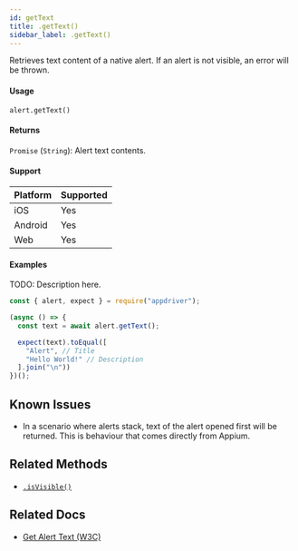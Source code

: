 ```yaml
---
id: getText
title: .getText()
sidebar_label: .getText()
---
```


Retrieves text content of a native alert. If an alert is not visible, an error will be thrown.

#### Usage

```text
alert.getText()
```

#### Returns

`Promise` (`String`): Alert text contents.

#### Support

| Platform | Supported |
| -------- | --------- |
| iOS      | Yes       |
| Android  | Yes       |
| Web      | Yes       |

#### Examples

TODO: Description here.

```javascript
const { alert, expect } = require("appdriver");

(async () => {
  const text = await alert.getText();

  expect(text).toEqual([
    "Alert", // Title
    "Hello World!" // Description
  ].join("\n"))
})();
```

## Known Issues

- In a scenario where alerts stack, text of the alert opened first will be returned. This is behaviour that comes directly from Appium.

## Related Methods

- [`.isVisible()`](./isVisible.md)

## Related Docs

- [Get Alert Text (W3C)](https://www.w3.org/TR/webdriver/#get-alert-text)
